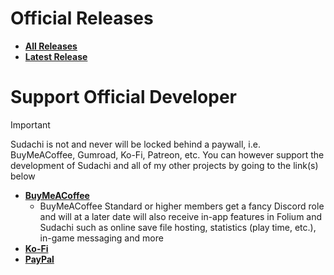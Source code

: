 # Official Releases
- **[All Releases](https://github.com/sudachi-emu/sudachi/releases)**
- **[Latest Release](https://github.com/sudachi-emu/sudachi/releases/latest)**

# Support Official Developer
> [!IMPORTANT]
Sudachi is not and never will be locked behind a paywall, i.e. BuyMeACoffee, Gumroad, Ko-Fi, Patreon, etc. You can however support the development of Sudachi and all of my other projects by going to the link(s) below
- **[BuyMeACoffee](https://buymeacoffee.com/jarrodnorwell)**
    - BuyMeACoffee Standard or higher members get a fancy Discord role and will at a later date will also receive in-app features in Folium and Sudachi such as online save file hosting, statistics (play time, etc.), in-game messaging and more
- **[Ko-Fi](https://ko-fi.com/antiquecodes)**
- **[PayPal](https://paypal.me/officialantique)**

